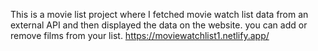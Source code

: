 This is a movie list project where I fetched movie watch list data from an external API and then displayed the data on the website. you can add or remove films from your list.                                                                                                                                                                      https://moviewatchlist1.netlify.app/      
 
